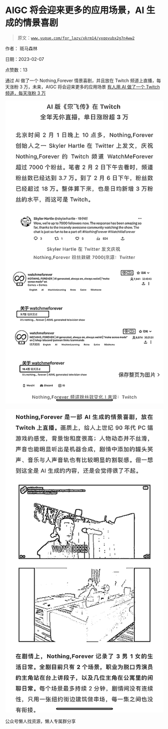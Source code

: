 # AIGC 将会迎来更多的应用场景，AI 生成的情景喜剧

> 原文：[`www.yuque.com/for_lazy/xkrm14/yxqovubx2g7n4ww2`](https://www.yuque.com/for_lazy/xkrm14/yxqovubx2g7n4ww2)

作者： 斑马森林

日期：2023-02-07

点赞数：13

通过 AI 做了一个 Nothing,Forever 情景喜剧，并且放在 Twitch 频道上直播，每天涨粉 3 万，未来，AIGC 将会迎来更多的应用场景 [有人用 AI 做了一个 Twitch 频道，每天涨粉 3 万](https://mp.weixin.qq.com/s/PvJu5G4lY2JbwOYbCOxu-A)

![](img/0fa5010f05683f6c062313b32b5d54b3.png)  

![](img/2f9bba14a47102e7edc1b84a690d28f7.png)  

公众号懒人找资源，懒人专属群分享

